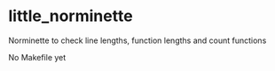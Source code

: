 # little_norminette
Norminette to check line lengths, function lengths and count functions

No Makefile yet
